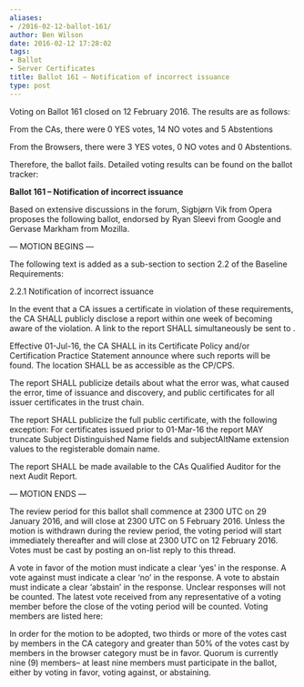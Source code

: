 ```yaml
---
aliases:
- /2016-02-12-ballot-161/
author: Ben Wilson
date: 2016-02-12 17:28:02
tags:
- Ballot
- Server Certificates
title: Ballot 161 – Notification of incorrect issuance
type: post
---
```


Voting on Ballot 161 closed on 12 February 2016. The results are as follows:

From the CAs, there were 0 YES votes, 14 NO votes and 5 Abstentions

From the Browsers, there were 3 YES votes, 0 NO votes and 0 Abstentions.

Therefore, the ballot fails.
Detailed voting results can be found on the ballot tracker:

**Ballot 161 – Notification of incorrect issuance**

Based on extensive discussions in the forum, Sigbjørn Vik from Opera proposes the following ballot, endorsed by Ryan Sleevi from Google and Gervase Markham from Mozilla.

— MOTION BEGINS —

The following text is added as a sub-section to section 2.2 of the Baseline Requirements:

2.2.1 Notification of incorrect issuance

In the event that a CA issues a certificate in violation of these requirements, the CA SHALL publicly disclose a report within one week of becoming aware of the violation. A link to the report SHALL simultaneously be sent to .

Effective 01-Jul-16, the CA SHALL in its Certificate Policy and/or Certification Practice Statement announce where such reports will be found. The location SHALL be as accessible as the CP/CPS.

The report SHALL publicize details about what the error was, what caused the error, time of issuance and discovery, and public certificates for all issuer certificates in the trust chain.

The report SHALL publicize the full public certificate, with the following exception: For certificates issued prior to 01-Mar-16 the report MAY truncate Subject Distinguished Name fields and subjectAltName extension values to the registerable domain name.

The report SHALL be made available to the CAs Qualified Auditor for the next Audit Report.

— MOTION ENDS —

The review period for this ballot shall commence at 2300 UTC on 29 January 2016, and will close at 2300 UTC on 5 February 2016. Unless the motion is withdrawn during the review period, the voting period will start immediately thereafter and will close at 2300 UTC on 12 February 2016. Votes must be cast by posting an on-list reply to this thread.

A vote in favor of the motion must indicate a clear ‘yes’ in the response. A vote against must indicate a clear ‘no’ in the response. A vote to abstain must indicate a clear ‘abstain’ in the response. Unclear responses will not be counted. The latest vote received from any representative of a voting member before the close of the voting period will be counted. Voting members are listed here:

In order for the motion to be adopted, two thirds or more of the votes cast by members in the CA category and greater than 50% of the votes cast by members in the browser category must be in favor. Quorum is currently nine (9) members– at least nine members must participate in the ballot, either by voting in favor, voting against, or abstaining.